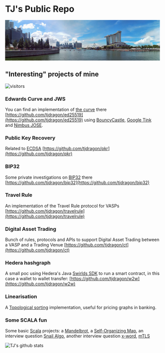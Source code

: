 # TJ's Public Repo
![pano-sg](https://github.com/tjdragon/tjdragon/blob/master/data/pano-sg.jpg)

## "Interesting" projects of mine

![visitors](https://visitor-badge.glitch.me/badge?page_id=tjdragon.tjdragon)

### Edwards Curve and JWS
You can find an implementation of [the curve](https://en.wikipedia.org/wiki/Edwards_curve) there [https://github.com/tjdragon/ed25519](https://github.com/tjdragon/ed25519) using [BouncyCastle](https://www.bouncycastle.org/), [Google Tink](https://github.com/google/tink) and [Nimbus JOSE](https://connect2id.com/products/nimbus-jose-jwt).

### Public Key Recovery
Related to [ECDSA](https://en.wikipedia.org/wiki/Elliptic_Curve_Digital_Signature_Algorithm) [https://github.com/tjdragon/pkr](https://github.com/tjdragon/pkr)

### BIP32
Some private investigations on [BIP32](https://github.com/bitcoin/bips/blob/master/bip-0032.mediawiki) there [https://github.com/tjdragon/bip32](https://github.com/tjdragon/bip32)

### Travel Rule
An implementation of the Travel Rule protocol for VASPs [https://github.com/tjdragon/travelrule](https://github.com/tjdragon/travelrule)

### Digital Asset Trading
Bunch of rules, protocols and APIs to support Digital Asset Trading between a VASP and a Trading Venue [https://github.com/tjdragon/ct](https://github.com/tjdragon/ct)

### Hedera hashgraph
A small poc using Hedera's Java [Swirlds SDK](https://www.swirlds.com/download/) to run a smart contract, in this case a wallet to wallet transfer: [https://github.com/tjdragon/w2w](https://github.com/tjdragon/w2w)

### Linearisation
A [Topological sorting](https://en.wikipedia.org/wiki/Topological_sorting) implementation, useful for pricing graphs in banking.

### Some SCALA fun
Some basic [Scala](https://www.scala-lang.org/) projects: a [Mandelbrot](https://github.com/tjdragon/mandel), a [Self-Organizing Map](https://github.com/tjdragon/som), an interview question [Snail Algo](https://github.com/tjdragon/snail-algo), another interview question [x-word](https://github.com/tjdragon/xword-puzzle), [mTLS](https://github.com/tjdragon/scala-mutual-ssl)

![TJ's github stats](https://github-readme-stats.vercel.app/api?username=tjdragon)